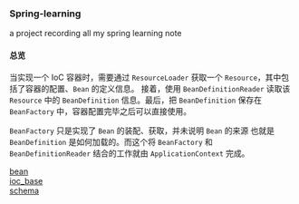 ### Spring-learning
a project recording all my spring learning note

#### 总览

当实现一个 IoC 容器时，需要通过 `ResourceLoader` 获取一个 `Resource`，其中包括了容器的配置、`Bean` 的定义信息。
接着，使用 `BeanDefinitionReader` 读取该 `Resource` 中的 `BeanDefinition` 信息。最后，把 `BeanDefinition` 保存在 
`BeanFactory` 中，容器配置完毕之后可以直接使用。

`BeanFactory` 只是实现了 `Bean` 的装配、获取，并未说明 `Bean` 的来源 也就是 `BeanDefinition` 是如何加载的。而这个将 
`BeanFactory` 和 `BeanDefinitionReader` 结合的工作就由 `ApplicationContext` 完成。

[bean](/src/main/java/com/heiku/spring/springbootlearning/beanDefinition/bean.md)  
[ioc_base](/src/main/java/com/heiku/spring/springbootlearning/md/ioc_base.md)   
[schema](/src/main/java/com/heiku/spring/springbootlearning/xmlschema/xmlSchema.md)  
